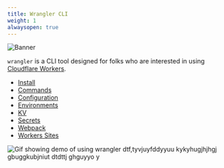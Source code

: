```yaml
---
title: Wrangler CLI
weight: 1
alwaysopen: true
---
```


![Banner](https://raw.githubusercontent.com/cloudflare/wrangler/master/banner.png)

`wrangler` is a CLI tool designed for folks who are interested in using [Cloudflare Workers](https://workers.cloudflare.com/).

- [Install](/tooling/wrangler/install)
- [Commands](/tooling/wrangler/commands)
- [Configuration](/tooling/wrangler/configuration)
- [Environments](/tooling/wrangler/environments)
- [KV](/tooling/wrangler/kv_commands)
- [Secrets](/tooling/wrangler/secrets)
- [Webpack](/tooling/wrangler/webpack)
- [Workers Sites](/tooling/wrangler/sites)

![Gif showing demo of using wrangler](https://github.com/cloudflare/wrangler/raw/master/wrangler-demo.gif)
dtf,tyvjuyfddyyuu kykyhugjhjhgj gbuggkubjniut dtdttj ghguyyo y
